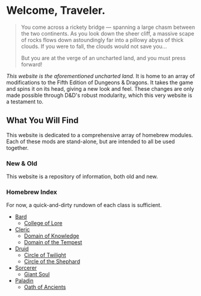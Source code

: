 # Welcome, Traveler.
> You come across a rickety bridge — spanning a large chasm between the two continents. As you look down the sheer cliff, a massive scape of rocks flows down astoundingly far into a pillowy abyss of thick clouds. If you were to fall, the clouds would not save you...
>
> But you are at the verge of an uncharted land, and you must press forward!

*This website is the aforementioned uncharted land.* It is home to an array of modifications to the Fifth Edition of Dungeons & Dragons. It takes the game and spins it on its head, giving a new look and feel. These changes are only made possible through D&D's robust modularity, which this very website is a testament to.

## What You Will Find
This website is dedicated to a comprehensive array of homebrew modules. Each of these mods are stand-alone, but are intended to all be used together.

### New & Old
This website is a repository of information, both old and new.

### Homebrew Index
For now, a quick-and-dirty rundown of each class is sufficient.

- [Bard](./homebrew/classes/bard)
	- [College of Lore](./homebrew/classes/bard/lore)
- [Cleric](./homebrew/classes/cleric)
	- [Domain of Knowledge](./homebrew/classes/cleric/knowledge)
	- [Domain of the Tempest](./homebrew/classes/cleric/tempest)
- [Druid](./homebrew/classes/druid)
	- [Circle of Twilight](./homebrew/classes/druid/twilight)
	- [Circle of the Shephard](./homebrew/classes/druid/shephard)
- [Sorcerer](./homebrew/classes/sorcerer)
	- [Giant Soul](./homebrew/classes/sorcerer/giant-soul)
- [Paladin](./homebrew/classes/paladin)
	- [Oath of Ancients](./homebrew/classes/ancients)